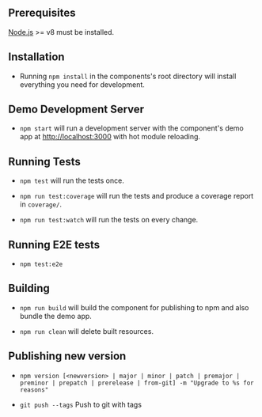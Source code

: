 ## Prerequisites

[Node.js](http://nodejs.org/) >= v8 must be installed.

## Installation

- Running `npm install` in the components's root directory will install everything you need for development.

## Demo Development Server

- `npm start` will run a development server with the component's demo app at [http://localhost:3000](http://localhost:3000) with hot module reloading.

## Running Tests

- `npm test` will run the tests once.

- `npm run test:coverage` will run the tests and produce a coverage report in `coverage/`.

- `npm run test:watch` will run the tests on every change.

## Running E2E tests
- `npm test:e2e`

## Building

- `npm run build` will build the component for publishing to npm and also bundle the demo app.

- `npm run clean` will delete built resources.

## Publishing new version

- `npm version [<newversion> | major | minor | patch | premajor | preminor | prepatch | prerelease | from-git] -m "Upgrade to %s for reasons"`

- `git push --tags` Push to git with tags
